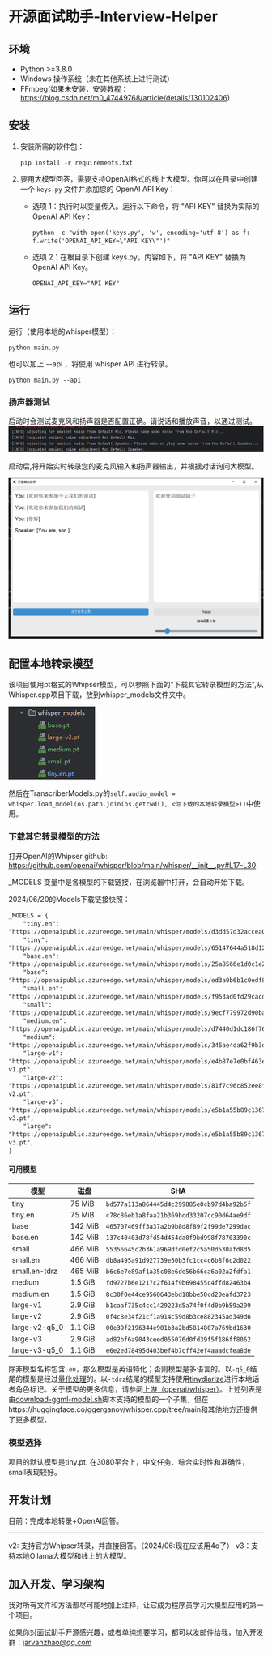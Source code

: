 # 开源面试助手-Interview-Helper

## 环境

- Python >=3.8.0
- Windows 操作系统（未在其他系统上进行测试）
- FFmpeg(如果未安装，安装教程：https://blog.csdn.net/m0_47449768/article/details/130102406)

## 安装
1. 安装所需的软件包：

   ```
   pip install -r requirements.txt
   ```

2. 要用大模型回答，需要支持OpenAI格式的线上大模型。你可以在目录中创建一个 `keys.py` 文件并添加您的 OpenAI API Key：

   - 选项 1：执行时以变量传入。运行以下命令，将 "API KEY" 替换为实际的 OpenAI API Key：

      ```
      python -c "with open('keys.py', 'w', encoding='utf-8') as f: f.write('OPENAI_API_KEY=\"API KEY\"')"
      ```

   - 选项 2：在根目录下创建 keys.py，内容如下，将 "API KEY" 替换为 OpenAI API Key。

      ```
      OPENAI_API_KEY="API KEY"
      ```

## 运行

运行（使用本地的whisper模型）：

```
python main.py
```

也可以加上 --api ，将使用 whisper API 进行转录。

```
python main.py --api
```

### 扬声器测试
启动时会测试麦克风和扬声器是否配置正确。请说话和播放声音，以通过测试。
![img.png](pictures/img.png)



启动后,将开始实时转录您的麦克风输入和扬声器输出，并根据对话询问大模型。

![img_1.png](pictures/img_1.png)

## 配置本地转录模型 

该项目使用pt格式的Whipser模型，可以参照下面的"下载其它转录模型的方法",从Whisper.cpp项目下载，放到whisper_models文件夹中。

![img_2.png](pictures/img_2.png)

然后在TranscriberModels.py的`self.audio_model = whisper.load_model(os.path.join(os.getcwd(), <你下载的本地转录模型>))`中使用。

### 下载其它转录模型的方法

打开OpenAI的Whipser github: https://github.com/openai/whisper/blob/main/whisper/__init__.py#L17-L30

_MODELS 变量中是各模型的下载链接，在浏览器中打开，会自动开始下载。

2024/06/20的Models下载链接快照：
```
_MODELS = {
    "tiny.en": "https://openaipublic.azureedge.net/main/whisper/models/d3dd57d32accea0b295c96e26691aa14d8822fac7d9d27d5dc00b4ca2826dd03/tiny.en.pt",
    "tiny": "https://openaipublic.azureedge.net/main/whisper/models/65147644a518d12f04e32d6f3b26facc3f8dd46e5390956a9424a650c0ce22b9/tiny.pt",
    "base.en": "https://openaipublic.azureedge.net/main/whisper/models/25a8566e1d0c1e2231d1c762132cd20e0f96a85d16145c3a00adf5d1ac670ead/base.en.pt",
    "base": "https://openaipublic.azureedge.net/main/whisper/models/ed3a0b6b1c0edf879ad9b11b1af5a0e6ab5db9205f891f668f8b0e6c6326e34e/base.pt",
    "small.en": "https://openaipublic.azureedge.net/main/whisper/models/f953ad0fd29cacd07d5a9eda5624af0f6bcf2258be67c92b79389873d91e0872/small.en.pt",
    "small": "https://openaipublic.azureedge.net/main/whisper/models/9ecf779972d90ba49c06d968637d720dd632c55bbf19d441fb42bf17a411e794/small.pt",
    "medium.en": "https://openaipublic.azureedge.net/main/whisper/models/d7440d1dc186f76616474e0ff0b3b6b879abc9d1a4926b7adfa41db2d497ab4f/medium.en.pt",
    "medium": "https://openaipublic.azureedge.net/main/whisper/models/345ae4da62f9b3d59415adc60127b97c714f32e89e936602e85993674d08dcb1/medium.pt",
    "large-v1": "https://openaipublic.azureedge.net/main/whisper/models/e4b87e7e0bf463eb8e6956e646f1e277e901512310def2c24bf0e11bd3c28e9a/large-v1.pt",
    "large-v2": "https://openaipublic.azureedge.net/main/whisper/models/81f7c96c852ee8fc832187b0132e569d6c3065a3252ed18e56effd0b6a73e524/large-v2.pt",
    "large-v3": "https://openaipublic.azureedge.net/main/whisper/models/e5b1a55b89c1367dacf97e3e19bfd829a01529dbfdeefa8caeb59b3f1b81dadb/large-v3.pt",
    "large": "https://openaipublic.azureedge.net/main/whisper/models/e5b1a55b89c1367dacf97e3e19bfd829a01529dbfdeefa8caeb59b3f1b81dadb/large-v3.pt",
}
```

#### 可用模型

| 模型         | 磁盘    | SHA                                        |
| ------------- | ------- | ------------------------------------------ |
| tiny          | 75 MiB  | `bd577a113a864445d4c299885e0cb97d4ba92b5f` |
| tiny.en       | 75 MiB  | `c78c86eb1a8faa21b369bcd33207cc90d64ae9df` |
| base          | 142 MiB | `465707469ff3a37a2b9b8d8f89f2f99de7299dac` |
| base.en       | 142 MiB | `137c40403d78fd54d454da0f9bd998f78703390c` |
| small         | 466 MiB | `55356645c2b361a969dfd0ef2c5a50d530afd8d5` |
| small.en      | 466 MiB | `db8a495a91d927739e50b3fc1cc4c6b8f6c2d022` |
| small.en-tdrz | 465 MiB | `b6c6e7e89af1a35c08e6de56b66ca6a02a2fdfa1` |
| medium        | 1.5 GiB | `fd9727b6e1217c2f614f9b698455c4ffd82463b4` |
| medium.en     | 1.5 GiB | `8c30f0e44ce9560643ebd10bbe50cd20eafd3723` |
| large-v1      | 2.9 GiB | `b1caaf735c4cc1429223d5a74f0f4d0b9b59a299` |
| large-v2      | 2.9 GiB | `0f4c8e34f21cf1a914c59d8b3ce882345ad349d6` |
| large-v2-q5_0 | 1.1 GiB | `00e39f2196344e901b3a2bd5814807a769bd1630` |
| large-v3      | 2.9 GiB | `ad82bf6a9043ceed055076d0fd39f5f186ff8062` |
| large-v3-q5_0 | 1.1 GiB | `e6e2ed78495d403bef4b7cff42ef4aaadcfea8de` |

除非模型名称包含`.en`，那么模型是英语特化；否则模型是多语言的。以`-q5_0`结尾的模型是经过[量化处理](../README.md#quantization)的。以`-tdrz`结尾的模型支持使用[tinydiarize](https://github.com/akashmjn/tinydiarize)进行本地话者角色标记。关于模型的更多信息，请参阅[上游（openai/whisper）](https://github.com/openai/whisper#available-models-and-languages)。上述列表是由[download-ggml-model.sh](download-ggml-model.sh)脚本支持的模型的一个子集，但在https://huggingface.co/ggerganov/whisper.cpp/tree/main和其他地方还提供了更多模型。

### 模型选择

项目的默认模型是tiny.pt. 在3080平台上，中文任务、综合实时性和准确性，small表现较好。

## 开发计划

目前：完成本地转录+OpenAI回答。

---

v2: 支持官方Whipser转录，并直接回答。（2024/06:现在应该用4o了）
v3：支持本地Ollama大模型和线上的大模型。

## 加入开发、学习架构

我对所有文件和方法都尽可能地加上注释，让它成为程序员学习大模型应用的第一个项目。

如果你对面试助手开源感兴趣，或者单纯想要学习，都可以发邮件给我，加入开发群：jarvanzhao@qq.com

